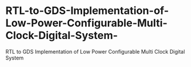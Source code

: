 # RTL-to-GDS-Implementation-of-Low-Power-Configurable-Multi-Clock-Digital-System-
RTL to GDS Implementation of Low Power Configurable Multi Clock Digital System                                                                                                                  
